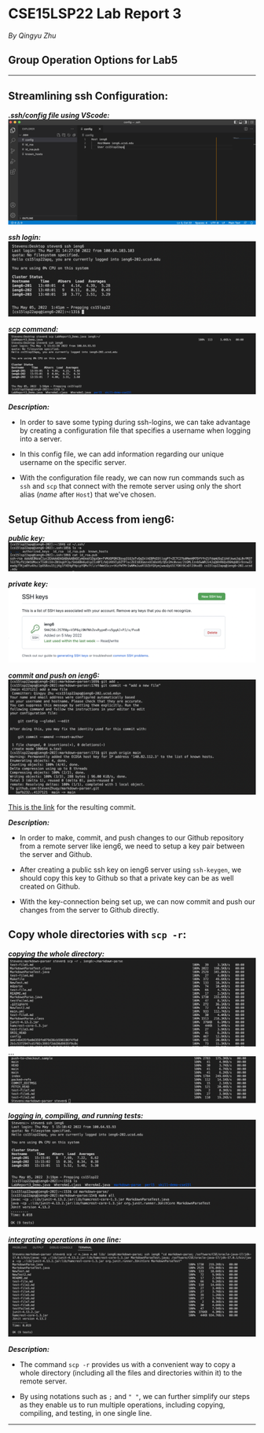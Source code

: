 # CSE15LSP22 Lab Report 3
*By Qingyu Zhu*

## **Group Operation Options for Lab5**


---
## Streamlining ssh Configuration:

***.ssh/config file using VScode:***
![Image1](config_file.png)

***ssh login:***
![Image2](ssh_login.png)

***scp command:***
![Image3](scp_command.png)

***Description:***
* In order to save some typing during ssh-logins, we can take advantage by creating a configuration file that specifies a username when logging into a server.

* In this config file, we can add information regarding our unique username on the specific server.

* With the configuration file ready, we can now run commands such as `ssh` and `scp` that connect with the remote server using only the short alias (*name* after `Host`) that we've chosen.


## Setup Github Access from ieng6:

***public key:***
![Image8](public_key.png)

***private key:***
![Image9](private_key.png)

***commit and push on ieng6:***
![Image10](commit_push.png)

[This is the link](https://github.com/StevenZhuqy/markdown-parser/commit/4137121fa8e4414d1e240cdd2ab3f51375d0e726) for the resulting commit.

***Description:***
* In order to make, commit, and push changes to our Github repository from a remote server like ieng6, we need to setup a key pair between the server and Github.

* After creating a public ssh key on ieng6 server using `ssh-keygen`, we should copy this key to Github so that a private key can be as well created on Github.

* With the key-connection being set up, we can now commit and push our changes from the server to Github directly.


## Copy whole directories with `scp -r`:

***copying the whole directory:***
![Image4](scpr_1.png)
...
![Image5](scpr_2.png)

***logging in, compiling, and running tests:***
![Image6](login_after_scpr.png)
![Image7](compile_run_tests.png)

***integrating operations in one line:***
![Image11](one_line.png)

***Description:***
* The command `scp -r` provides us with a convenient way to copy a whole directory (including all the files and directories within it) to the remote server.

* By using notations such as `;` and `" "`, we can further simplify our steps as they enable us to run multiple operations, including copying, compiling, and testing, in one single line.





---
